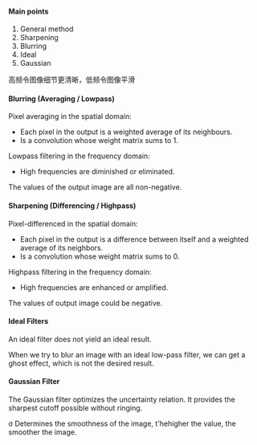 #### Main points
1. General method
2. Sharpening
3. Blurring
4. Ideal
5. Gaussian

高频令图像细节更清晰，低频令图像平滑

#### Blurring (Averaging / Lowpass)
Pixel averaging in the spatial domain: 
- Each pixel in the output is a weighted average of its neighbours. 
- Is a convolution whose weight matrix sums to 1.

Lowpass filtering in the frequency domain:
- High frequencies are diminished or eliminated.

The values of the output image are all non-negative.

#### Sharpening (Differencing / Highpass)

Pixel-differenced in the spatial domain:
- Each pixel in the output is a difference between itself and a weighted average of its neighbors.
- Is a convolution whose weight matrix sums to 0.

Highpass filtering in the frequency domain:
- High frequencies are enhanced or amplified.

The values of output image could be negative.

#### Ideal Filters
An ideal filter does not yield an ideal result.

When we try to blur an image with an ideal low-pass filter, we can get a ghost effect, which is not the desired result.

#### Gaussian Filter
The Gaussian filter optimizes the uncertainty relation. It provides the sharpest cutoff possible without ringing.

σ Determines the smoothness of the image, t'hehigher the value, the smoother the image.